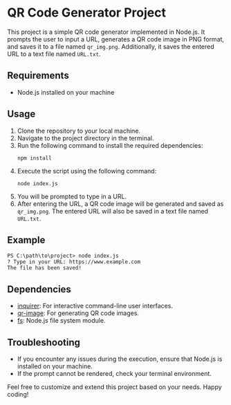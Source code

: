 # QR Code Generator Project

This project is a simple QR code generator implemented in Node.js. It prompts the user to input a URL, generates a QR code image in PNG format, and saves it to a file named `qr_img.png`. Additionally, it saves the entered URL to a text file named `URL.txt`.

## Requirements
- Node.js installed on your machine

## Usage
1. Clone the repository to your local machine.
2. Navigate to the project directory in the terminal.
3. Run the following command to install the required dependencies:
   ```
   npm install
   ```
4. Execute the script using the following command:
   ```
   node index.js
   ```
5. You will be prompted to type in a URL.
6. After entering the URL, a QR code image will be generated and saved as `qr_img.png`. The entered URL will also be saved in a text file named `URL.txt`.

## Example
```
PS C:\path\to\project> node index.js
? Type in your URL: https://www.example.com
The file has been saved!
```

## Dependencies
- [inquirer](https://www.npmjs.com/package/inquirer): For interactive command-line user interfaces.
- [qr-image](https://www.npmjs.com/package/qr-image): For generating QR code images.
- [fs](https://nodejs.org/api/fs.html): Node.js file system module.

## Troubleshooting
- If you encounter any issues during the execution, ensure that Node.js is installed on your machine.
- If the prompt cannot be rendered, check your terminal environment.

Feel free to customize and extend this project based on your needs. Happy coding!